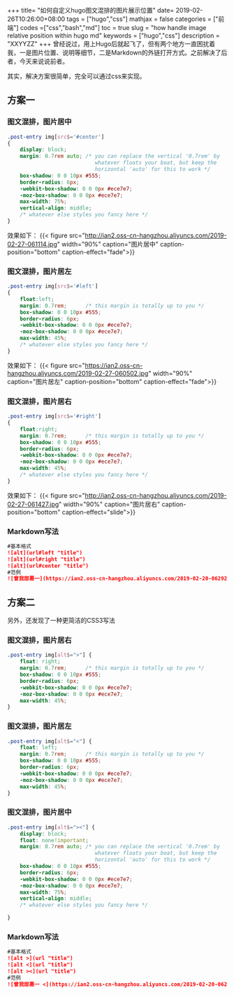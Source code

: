 +++
title= "如何自定义hugo图文混排的图片展示位置"
date= 2019-02-26T10:26:00+08:00
tags = ["hugo","css"]
mathjax = false
categories = ["前端"]
codes =["css","bash","md"]
toc = true
slug = "how handle image relative position within hugo md"
keywords = ["hugo","css"]
description = "XXYYZZ"
+++
曾经说过，用上Hugo后就起飞了，但有两个地方一直困扰着我，一是图片位置、说明等细节，二是Markdown的外链打开方式。之前解决了后者，今天来说说前者。

其实，解决方案很简单，完全可以通过css来实现。

## 方案一
### 图文混排，图片居中
```css
.post-entry img[src$='#center']
{
    display: block;
    margin: 0.7rem auto; /* you can replace the vertical '0.7rem' by
                            whatever floats your boat, but keep the
                            horizontal 'auto' for this to work */
    box-shadow: 0 0 10px #555;
    border-radius: 6px;
    -webkit-box-shadow: 0 0 0px #ece7e7;
    -moz-box-shadow: 0 0 0px #ece7e7;
    max-width: 75%;
    vertical-align: middle;
    /* whatever else styles you fancy here */
}
```
效果如下：
{{< figure src="http://ian2.oss-cn-hangzhou.aliyuncs.com/2019-02-27-061114.jpg" width="90%" caption="图片居中" caption-position="bottom" caption-effect="fade">}}

### 图文混排，图片居左
```css
.post-entry img[src$='#left']
{
    float:left;
    margin: 0.7rem;      /* this margin is totally up to you */
    box-shadow: 0 0 10px #555;
    border-radius: 6px;
    -webkit-box-shadow: 0 0 0px #ece7e7;
    -moz-box-shadow: 0 0 0px #ece7e7;
    max-width: 45%;
    /* whatever else styles you fancy here */
}
```
效果如下：
{{< figure src="https://ian2.oss-cn-hangzhou.aliyuncs.com/2019-02-27-060502.jpg" width="90%" caption="图片居左" caption-position="bottom" caption-effect="fade">}}

### 图文混排，图片居右
```css
.post-entry img[src$='#right']
{
    float:right;
    margin: 0.7rem;      /* this margin is totally up to you */
    box-shadow: 0 0 10px #555;
    border-radius: 6px;
    -webkit-box-shadow: 0 0 0px #ece7e7;
    -moz-box-shadow: 0 0 0px #ece7e7;
    max-width: 45%;
    /* whatever else styles you fancy here */
}
```
效果如下：
{{< figure src="http://ian2.oss-cn-hangzhou.aliyuncs.com/2019-02-27-061427.jpg" width="90%" caption="图片居右" caption-position="bottom" caption-effect="slide">}}

### Markdown写法

```md
#基本格式
![alt](url#left "title")
![alt](url#right "title")
![alt](url#center "title")
#范例
![曾我部惠一](https://ian2.oss-cn-hangzhou.aliyuncs.com/2019-02-20-062929.jpg#left "Live at SHIBUYA CLUB QUATTRO")
```

## 方案二
另外，还发现了一种更简洁的CSS3写法

### 图文混排，图片居右
```css
.post-entry img[alt$=">"] {
    float: right;
    margin: 0.7rem;      /* this margin is totally up to you */
    box-shadow: 0 0 10px #555;
    border-radius: 6px;
    -webkit-box-shadow: 0 0 0px #ece7e7;
    -moz-box-shadow: 0 0 0px #ece7e7;
    max-width: 45%;
}
```
### 图文混排，图片居左
```css
.post-entry img[alt$="<"] {
    float: left;
    margin: 0.7rem;      /* this margin is totally up to you */
    box-shadow: 0 0 10px #555;
    border-radius: 6px;
    -webkit-box-shadow: 0 0 0px #ece7e7;
    -moz-box-shadow: 0 0 0px #ece7e7;
    max-width: 45%;
}
```
### 图文混排，图片居中
```css
.post-entry img[alt$="><"] {
    display: block;
    float: none!important;
    margin: 0.7rem auto; /* you can replace the vertical '0.7rem' by
                            whatever floats your boat, but keep the
                            horizontal 'auto' for this to work */
    box-shadow: 0 0 10px #555;
    border-radius: 6px;
    -webkit-box-shadow: 0 0 0px #ece7e7;
    -moz-box-shadow: 0 0 0px #ece7e7;
    max-width: 75%;
    vertical-align: middle;
    /* whatever else styles you fancy here */

}
```
### Markdown写法
```md
#基本格式
![alt >](url "title")
![alt <](url "title")
![alt ><](url "title")
#范例
![曾我部惠一 <](https://ian2.oss-cn-hangzhou.aliyuncs.com/2019-02-20-062929.jpg "Live at SHIBUYA CLUB QUATTRO")
```
